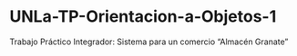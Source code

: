 # UNLa-TP-Orientacion-a-Objetos-1
Trabajo Práctico Integrador: Sistema para un comercio “Almacén Granate”
